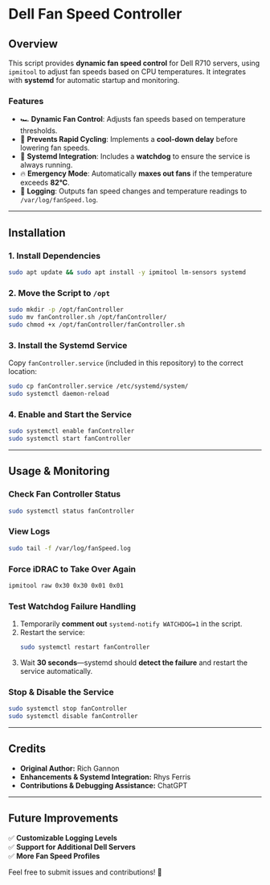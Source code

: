 # Dell Fan Speed Controller

## Overview
This script provides **dynamic fan speed control** for Dell R710 servers, using `ipmitool` to adjust fan speeds based on CPU temperatures. It integrates with **systemd** for automatic startup and monitoring.

### **Features**
- 🏎 **Dynamic Fan Control**: Adjusts fan speeds based on temperature thresholds.
- 🚀 **Prevents Rapid Cycling**: Implements a **cool-down delay** before lowering fan speeds.
- 🔧 **Systemd Integration**: Includes a **watchdog** to ensure the service is always running.
- 🔥 **Emergency Mode**: Automatically **maxes out fans** if the temperature exceeds **82°C**.
- 📄 **Logging**: Outputs fan speed changes and temperature readings to `/var/log/fanSpeed.log`.

---

## **Installation**

### **1. Install Dependencies**
```bash
sudo apt update && sudo apt install -y ipmitool lm-sensors systemd
```

### **2. Move the Script to `/opt`**
```bash
sudo mkdir -p /opt/fanController
sudo mv fanController.sh /opt/fanController/
sudo chmod +x /opt/fanController/fanController.sh
```

### **3. Install the Systemd Service**
Copy `fanController.service` (included in this repository) to the correct location:
```bash
sudo cp fanController.service /etc/systemd/system/
sudo systemctl daemon-reload
```

### **4. Enable and Start the Service**
```bash
sudo systemctl enable fanController
sudo systemctl start fanController
```

---

## **Usage & Monitoring**

### **Check Fan Controller Status**
```bash
sudo systemctl status fanController
```

### **View Logs**
```bash
sudo tail -f /var/log/fanSpeed.log
```

### **Force iDRAC to Take Over Again**
```bash
ipmitool raw 0x30 0x30 0x01 0x01
```

### **Test Watchdog Failure Handling**
1. Temporarily **comment out** `systemd-notify WATCHDOG=1` in the script.
2. Restart the service:  
   ```bash
   sudo systemctl restart fanController
   ```
3. Wait **30 seconds**—systemd should **detect the failure** and restart the service automatically.

### **Stop & Disable the Service**
```bash
sudo systemctl stop fanController
sudo systemctl disable fanController
```

---

## **Credits**
- **Original Author:** Rich Gannon  
- **Enhancements & Systemd Integration:** Rhys Ferris  
- **Contributions & Debugging Assistance:** ChatGPT  

---

## **Future Improvements**
✅ **Customizable Logging Levels**  
✅ **Support for Additional Dell Servers**  
✅ **More Fan Speed Profiles**  

Feel free to submit issues and contributions! 🚀  
